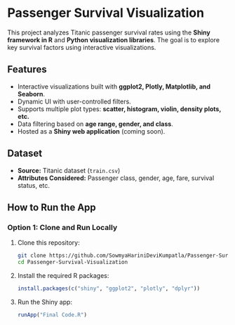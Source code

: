 # Passenger Survival Visualization

This project analyzes Titanic passenger survival rates using the **Shiny framework in R** and **Python visualization libraries**. The goal is to explore key survival factors using interactive visualizations.

## Features
- Interactive visualizations built with **ggplot2, Plotly, Matplotlib, and Seaborn**.
- Dynamic UI with user-controlled filters.
- Supports multiple plot types: **scatter, histogram, violin, density plots, etc.**
- Data filtering based on **age range, gender, and class**.
- Hosted as a **Shiny web application** (coming soon).

## Dataset
- **Source:** Titanic dataset (`train.csv`)
- **Attributes Considered:** Passenger class, gender, age, fare, survival status, etc.

## How to Run the App
### Option 1: Clone and Run Locally
1. Clone this repository:
   ```sh
   git clone https://github.com/SowmyaHariniDeviKumpatla/Passenger-Survival-Visualization.git
   cd Passenger-Survival-Visualization
2. Install the required R packages:
   ```r
   install.packages(c("shiny", "ggplot2", "plotly", "dplyr"))
4. Run the Shiny app:
   ```r
   runApp("Final Code.R")
